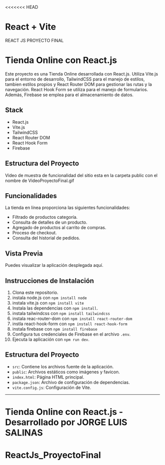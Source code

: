 <<<<<<< HEAD
# React + Vite

REACT JS
PROYECTO FINAL

# Tienda Online con React.js

Este proyecto es una Tienda Online desarrollada con React.js. Utiliza Vite.js para el entorno de desarrollo, TailwindCSS para el manejo de estilos, tambien estilos propios y React Router DOM para gestionar las rutas y la navegación. React Hook Form se utiliza para el manejo de formularios. Además, Firebase se emplea para el almacenamiento de datos.

## Stack

- React.js
- Vite.js
- TailwindCSS
- React Router DOM
- React Hook Form
- Firebase

## Estructura del Proyecto
Video de muestra de funcionalidad del sitio esta en la carpeta public con el nombre de VideoProyectoFinal.gif 

## Funcionalidades

La tienda en línea proporciona las siguientes funcionalidades:

- Filtrado de productos categoría.
- Consulta de detalles de un producto.
- Agregado de productos al carrito de compras.
- Proceso de checkout.
- Consulta del historial de pedidos.

## Vista Previa

Puedes visualizar la aplicación desplegada aquí.

## Instrucciones de Instalación

1. Clona este repositorio.
2. instala node.js con `npm install node`
3. instala vite.js con `npm install vite`
4. Instala las dependencias con `npm install`.
5. instala tailwindcss con `npm install tailwindcss`
6. instala reac-router-dom con `npm install react-router-dom`
7. instla react-hook-form con `npm install react-hook-form`
8. instala firebase con `npm install firebase`
9. Configura tus credenciales de Firebase en el archivo `.env`.
10. Ejecuta la aplicación con `npm run dev`.

## Estructura del Proyecto

- `src`: Contiene los archivos fuente de la aplicación.
- `public`: Archivos estáticos como imágenes y favicon.
- `index.html`: Página HTML principal.
- `package.json`: Archivo de configuración de dependencias.
- `vite.config.js`: Configuración de Vite.

---

**Tienda Online con React.js** - Desarrollado por JORGE LUIS SALINAS
=======
# ReactJs_ProyectoFinal
